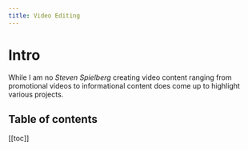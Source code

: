 ```yaml
---
title: Video Editing
---
```


# Intro

While I am no _Steven Spielberg_ creating video content ranging from promotional videos to informational content does come up to highlight various projects.

## Table of contents

[[toc]]
